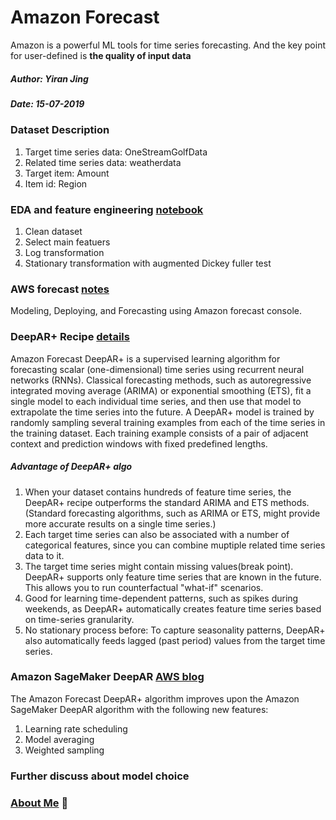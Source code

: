 # Amazon Forecast
Amazon is a powerful ML tools for time series forecasting. And the key point for user-defined is **the quality of input data**
##### Author: Yiran Jing
##### Date: 15-07-2019
### Dataset Description
1. Target time series data: OneStreamGolfData
2. Related time series data: weatherdata
3. Target item: Amount
4. Item id: Region
### EDA and feature engineering [notebook](https://github.com/YiranJing/BigDataAnalysis/blob/master/AWS_Forecast_GolfwithWeather/notebook/EDA_FeatureEngineer-key_region.ipynb)
1. Clean dataset
2. Select main featuers
3. Log transformation
4. Stationary transformation with augmented Dickey fuller test

### AWS forecast [notes](https://github.com/YiranJing/BigDataAnalysis/blob/master/AWS_Forecast_GolfwithWeather/Amazon_Forecast_notes.pdf)
Modeling, Deploying, and Forecasting using Amazon forecast console.


### DeepAR+ Recipe [details](https://docs.aws.amazon.com/forecast/latest/dg/aws-forecast-recipe-deeparplus.html#aws-forecast-recipe-deeparplus-how-it-works)
Amazon Forecast DeepAR+ is a supervised learning algorithm for forecasting scalar (one-dimensional) time series using recurrent neural networks (RNNs). Classical forecasting methods, such as autoregressive integrated moving average (ARIMA) or exponential smoothing (ETS), fit a single model to each individual time series, and then use that model to extrapolate the time series into the future. 
A DeepAR+ model is trained by randomly sampling several training examples from each of the time series in the training dataset. Each training example consists of a pair of adjacent context and prediction windows with fixed predefined lengths.
##### Advantage of DeepAR+ algo
1. When your dataset contains hundreds of feature time series, the DeepAR+ recipe outperforms the standard ARIMA and ETS methods. (Standard forecasting algorithms, such as ARIMA or ETS, might provide more accurate results on a single time series.)
2. Each target time series can also be associated with a number of categorical features, since you can combine muptiple related time series data to it. 
3. The target time series might contain missing values(break point). DeepAR+ supports only feature time series that are known in the future. This allows you to run counterfactual "what-if" scenarios.
4. Good for learning time-dependent patterns, such as spikes during weekends, as DeepAR+ automatically creates feature time series based on time-series granularity.
5. No stationary process before: To capture seasonality patterns, DeepAR+ also automatically feeds lagged (past period) values from the target time series. 

### Amazon SageMaker DeepAR [AWS blog](https://aws.amazon.com/blogs/machine-learning/now-available-in-amazon-sagemaker-deepar-algorithm-for-more-accurate-time-series-forecasting/)
The Amazon Forecast DeepAR+ algorithm improves upon the Amazon SageMaker DeepAR algorithm with the following new features:
1. Learning rate scheduling
2. Model averaging
3. Weighted sampling



### Further discuss about model choice


### [About Me](https://github.com/YiranJing/AboutMe/blob/master/README.md) 🌱

